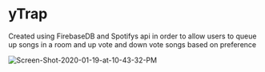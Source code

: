 # yTrap
Created using FirebaseDB and Spotifys api in order to allow users to queue up songs in a room and up vote and down vote songs based on preference 

<img src="https://i.ibb.co/xGbyVMx/Screen-Shot-2020-01-19-at-10-43-32-PM.png" alt="Screen-Shot-2020-01-19-at-10-43-32-PM" border="0">
